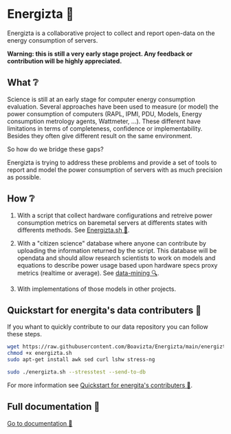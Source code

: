 # Energizta :electric_plug:

Energizta is a collaborative project to collect and report open-data on the energy consumption of servers.

**Warning: this is still a very early stage project. Any feedback or contribution will be highly appreciated.**

## What ❔

Science is still at an early stage for computer energy consumption evaluation. Several approaches have been used to measure (or model) the power consumption of computers (RAPL, IPMI, PDU, Models, Energy consumption metrology agents, Wattmeter, ...). These different have limitations in terms of completeness, confidence or implementability. Besides they often give different result on the same environment. 

So how do we bridge these gaps?

Energizta is trying to address these problems and provide a set of tools to report and model the power consumption of servers with as much precision as possible.

## How ❔

1. With a script that collect hardware configurations and retreive power consumption metrics on baremetal servers at differents states with differents methods. See [Energizta.sh 📡](./energizta).

2. With a "citizen science" database where anyone can contribute by uploading the information returned by the script. This database will be opendata and should allow research scientists to work on models and equations to describe power usage based upon hardware specs proxy metrics (realtime or average). See [data-mining 🔍](./data).

3. With implementations of those models in other projects.

## Quickstart for energita's data contributers 🚀

If you whant to quickly contribute to our data repository you can follow these steps.

```bash
wget https://raw.githubusercontent.com/Boavizta/Energizta/main/energizta/energizta.sh
chmod +x energizta.sh
sudo apt-get install awk sed curl lshw stress-ng

sudo ./energizta.sh --stresstest --send-to-db
```

For more information see [Quickstart for energita's contributers 🚀](https://boavizta.github.io/Energizta/quickstart.html).

## Full documentation 📘

[Go to documentation 📘](https://boavizta.github.io/Energizta/)

